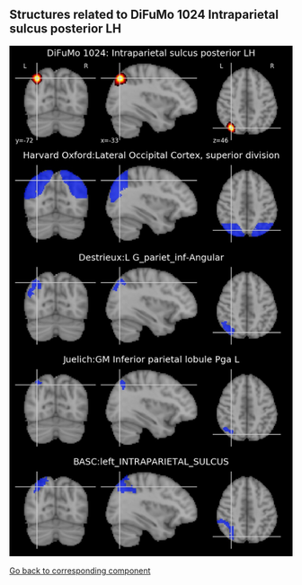 


## Structures related to DiFuMo 1024 Intraparietal sulcus posterior LH

![771](771.jpg "Structures related to DiFuMo 1024 Intraparietal sulcus posterior LH")

[Go back to corresponding component](https://parietal-inria.github.io/DiFuMo/1024/html/771.html)
